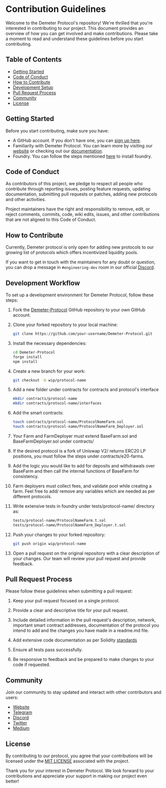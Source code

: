 # Contribution Guidelines

Welcome to the Demeter Protocol's repository! We're thrilled that you're interested in contributing to our project. This document provides an overview of how you can get involved and make contributions. Please take a moment to read and understand these guidelines before you start contributing.

## Table of Contents

- [Getting Started](#getting-started)
- [Code of Conduct](#code-of-conduct)
- [How to Contribute](#how-to-contribute)
- [Development Setup](#development-setup)
- [Pull Request Process](#pull-request-process)
- [Community](#community)
- [License](#license)

## Getting Started

Before you start contributing, make sure you have:

- A GitHub account. If you don't have one, you can [sign up here](https://github.com/join).
- Familiarity with Demeter Protocol. You can learn more by visiting our [website](https://www.demeter.sperax.io/) or checking out our [documentation](https://docs.sperax.io/demeter-protocol).
- Foundry. You can follow the steps mentioned [here](https://book.getfoundry.sh/getting-started/installation) to install foundry.

## Code of Conduct

As contributors of this project, we pledge to respect all people who contribute through reporting issues, posting feature requests, updating documentation, submitting pull requests or patches, adding new protocols and other activities.

Project maintainers have the right and responsibility to remove, edit, or reject comments, commits, code, wiki edits, issues, and other contributions that are not aligned to this Code of Conduct.

## How to Contribute

Currently, Demeter protocol is only open for adding new protocols to our growing list of protocols which offers incentivized liquidity pools.

If you want to get in touch with the maintainers for any doubt or question, you can drop a message in `#engineering-dev` room in our official [Discord](https://discord.com/invite/cFdcvj9jMm).

## Development Workflow

To set up a development environment for Demeter Protocol, follow these steps:

1. Fork the [Demeter-Protocol](https://github.com/Sperax/Demeter-Protocol) GitHub repository to your own GitHub account.

1. Clone your forked repository to your local machine:

   ```bash
   git clone https://github.com/your-username/Demeter-Protocol.git
   ```

1. Install the necessary dependencies:

   ```bash
   cd Demeter-Protocol
   forge install
   npm install
   ```

1. Create a new branch for your work:

   ```bash
   git checkout -b wip/protocol-name
   ```

1. Add a new folder under contracts for contracts and protocol's interface

   ```bash
   mkdir contracts/protocol-name
   mkdir contracts/protocol-name/interfaces
   ```

1. Add the smart contracts:

   ```bash
   touch contracts/protocol-name/ProtocolNameFarm.sol
   touch contracts/protocol-name/ProtocolNameFarm_Deployer.sol
   ```

1. Your Farm and FarmDeployer must extend BaseFarm.sol and BaseFarmDeployer.sol under contracts/

1. If the desired protocol is a fork of Uniswap V2/ returns ERC20 LP positions, you must follow the steps under contracts/e20-farms.

1. Add the logic you would like to add for deposits and withdrawals over BaseFarm and then call the internal functions of BaseFarm for consistency.

1. Farm deployers must collect fees, and validate pool while creating a farm. Feel free to add/ remove any variables which are needed as per different protocols.

1. Write extensive tests in foundry under tests/protocol-name/ directory as:

   ```bash
   tests/protocol-name/ProtocolNameFarm.t.sol
   tests/protocol-name/ProtocolNameFarm_Deployer.t.sol
   ```

1. Push your changes to your forked repository:

   ```bash
   git push origin wip/protocol-name
   ```

1. Open a pull request on the original repository with a clear description of your changes. Our team will review your pull request and provide feedback.

## Pull Request Process

Please follow these guidelines when submitting a pull request:

1. Keep your pull request focused on a single protocol.

1. Provide a clear and descriptive title for your pull request.

1. Include detailed information in the pull request's description, network, important smart contract addresses, documentation of the protocol you intend to add and the changes you have made in a readme.md file.

1. Add extensive code documentation as per Solidity [standards](https://docs.soliditylang.org/en/latest/natspec-format.html)

1. Ensure all tests pass successfully.

1. Be responsive to feedback and be prepared to make changes to your code if requested.

## Community

Join our community to stay updated and interact with other contributors and users:

- [Website](https://www.sperax.io/)
- [Telegram](https://t.me/SperaxUSD)
- [Discord](https://discord.com/invite/cFdcvj9jMm)
- [Twitter](https://twitter.com/SperaxUSD)
- [Medium](https://medium.com/sperax)

## License

By contributing to our protocol, you agree that your contributions will be licensed under the [MIT LICENSE](https://opensource.org/license/mit/) associated with the project.

Thank you for your interest in Demeter Protocol. We look forward to your contributions and appreciate your support in making our project even better!
